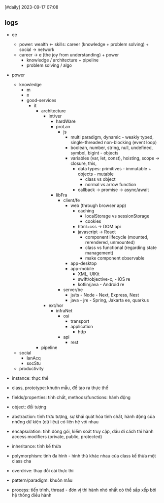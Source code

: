 [#daily]
2023-09-17
07:08
## logs
- ee
	- power: wealth <- skills: career (knowledge + problem solving) + social -> network
	- career -> e (the joy from understanding) + power
		- knowledge / architecture + pipeline
		- problem solving / algo 
- power
	- knowledge
		- m
		- n
		- good-services
			- it
				- architecture
					- int/ver
						- hardWare
						- proLan
							- js
								- multi paradigm, dynamic - weakly typed, single-threaded non-blocking (event loop)
								- boolean, number, string, null, undefined, symbol, bigint - objects
								- variables (var, let, const), hoisting, scope -> closure, this,  
									- data types: primitives - immutable + objects - mutable
										- class vs object
										- normal vs arrow function
									- callback -> promise -> async/await
						- libFra
							- client/fe 
								- web (through browser app)
									- caching
										- localStorage vs sessionStorage
										- cookies
									- html+css -> DOM api
									- javascript -> React
										- component lifecycle (mounted, rerendered, unmounted)
										- class vs functional (regarding state management)
										- make component observable
								- app-desktop
								- app-mobile
									- XML, UIKit
									- swift/objective-c, - iOS re 
									- kotlin/java - Android re
							- server/be
								- js/ts - Node - Next, Express, Nest
								- java - jre - Spring, Jakarta ee, quarkus
					- ext/hor
						- infraNet
							- osi
								- transport
								- application
									- http
							- api
								- rest
				- pipeline
	- social
		- lanAcq
		- socStu
	- productivity

- instance: thực thể
- class, prototype: khuôn mẫu, để tạo ra thực thể
- fields/properties: tính chất, methods/functions: hành động
- object: đối tượng
- abstraction: tính trừu tượng, sự khái quát hóa tính chất, hành động của những dữ kiện (dữ liệu) có liên hệ với nhau 
- encapsulation: tính đóng gói, kiểm soát truy cập, dấu đi cách thi hành access modifiers (private, public, protected)
- inheritance: tính kế thừa
- polymorphism: tính đa hình - hình thù khác nhau của class kế thừa một class cha
- overdrive: thay đổi cái thực thi
- pattern/paradigm: khuôn mẫu
- process: tiến trình, thread - đơn vị thi hành nhỏ nhất có thể sắp xếp bởi hệ thống điều hành